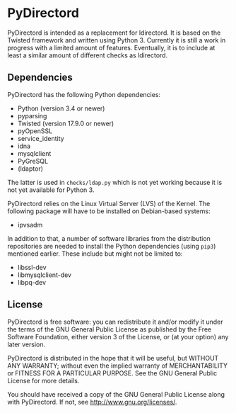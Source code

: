 # PyDirectord
PyDirectord is intended as a replacement for ldirectord. It is based on the Twisted framework and written using Python 3. Currently it is still a work in progress with a limited amount of features. Eventually, it is to include at least a similar amount of different checks as ldirectord.

## Dependencies
PyDirectord has the following Python dependencies:
* Python (version 3.4 or newer)
* pyparsing
* Twisted (version 17.9.0 or newer)
* pyOpenSSL
* service\_identity
* idna
* mysqlclient
* PyGreSQL
* (ldaptor)

The latter is used in `checks/ldap.py` which is not yet working because it is not yet available for Python 3.

PyDirectord relies on the Linux Virtual Server (LVS) of the Kernel. The following package will have to be installed on Debian-based systems:
* ipvsadm

In addition to that, a number of software libraries from the distribution repositories are needed to install the Python dependencies (using `pip3`) mentioned earlier. These include but might not be limited to:
* libssl-dev
* libmysqlclient-dev
* libpq-dev

## License
PyDirectord is free software: you can redistribute it and/or modify it under the terms of the GNU General Public License as published by the Free Software Foundation, either version 3 of the License, or (at your option) any later version.

PyDirectord is distributed in the hope that it will be useful, but WITHOUT ANY WARRANTY; without even the implied warranty of MERCHANTABILITY or FITNESS FOR A PARTICULAR PURPOSE.  See the GNU General Public License for more details.

You should have received a copy of the GNU General Public License along with PyDirectord.  If not, see <http://www.gnu.org/licenses/>.
